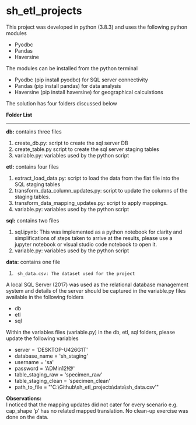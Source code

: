 # sh_etl_projects

This project was developed in python (3.8.3) and uses the following python modules 
*	Pyodbc
*	Pandas
*	Haversine

The modules can be installed from the python terminal 
*	Pyodbc (pip install pyodbc) 	for SQL server connectivity
*	Pandas (pip install pandas) 	for data analysis
*	Haversine (pip install haversine) for geographical calculations

The solution has four folders discussed below

**Folder List**

***

**db:** contains three files

1.	create_db.py: script to create the sql server DB
2.	create_table.py script to create the sql server staging tables
3.	variable.py: variables used by the python script

**etl:** contains four files
1.	extract_load_data.py: script to load the data from the flat file into the SQL staging tables
2.	transform_data_column_updates.py: script to update the columns of the staging tables. 
3.	transform_data_mapping_updates.py: script to apply mappings. 
4. variable.py: variables used by the python script

**sql:** contains two files
1. sql.ipynb: This was implemented as a python notebook for clarity and simplifications of steps taken to arrive at the results, please use a jupyter notebook or visual studio code notebook to open it. 
2. variable.py: variables used by the python script

**data:** contains one file
1.      sh_data.csv: The dataset used for the project



A local SQL Server (2017) was used as the relational database management system and details of the server should be captured in the variable.py files available in the following folders
*	db 
*	etl
*	sql

 
Within the variables files (variable.py) in the db, etl, sql folders, please update the following variables

*	server = 'DESKTOP-U426G1T'
*	database_name = 'sh_staging'
*	username = 'sa'
*	password = 'ADMin12!@'
*	table_staging_raw = 'specimen_raw'
*	table_staging_clean = 'specimen_clean'
*	path_to_file = "'C:\Github\sh_etl_projects\data\sh_data.csv'"

**Observations:**  
I noticed that the mapping updates did not cater for every scenario e.g. cap_shape ‘p’ has no related mapped translation. 
No clean-up exercise was done on the data. 

